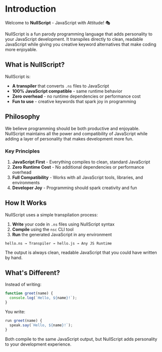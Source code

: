 # Introduction

Welcome to **NullScript** - JavaScript with Attitude! 🎭

NullScript is a fun parody programming language that adds personality to your JavaScript development. It transpiles directly to clean, readable JavaScript while giving you creative keyword alternatives that make coding more enjoyable.

## What is NullScript?

NullScript is:

- **A transpiler** that converts `.ns` files to JavaScript
- **100% JavaScript compatible** - same runtime behavior
- **Zero overhead** - no runtime dependencies or performance cost
- **Fun to use** - creative keywords that spark joy in programming

## Philosophy

We believe programming should be both productive and enjoyable. NullScript maintains all the power and compatibility of JavaScript while adding a layer of personality that makes development more fun.

### Key Principles

1. **JavaScript First** - Everything compiles to clean, standard JavaScript
2. **Zero Runtime Cost** - No additional dependencies or performance overhead
3. **Full Compatibility** - Works with all JavaScript tools, libraries, and environments
4. **Developer Joy** - Programming should spark creativity and fun

## How It Works

NullScript uses a simple transpilation process:

1. **Write** your code in `.ns` files using NullScript syntax
2. **Compile** using the `nsc` CLI tool
3. **Run** the generated JavaScript in any environment

```
hello.ns → Transpiler → hello.js → Any JS Runtime
```

The output is always clean, readable JavaScript that you could have written by hand.

## What's Different?

Instead of writing:
```javascript
function greet(name) {
  console.log(`Hello, ${name}!`);
}
```

You write:
```javascript
run greet(name) {
  speak.say(`Hello, ${name}!`);
}
```

Both compile to the same JavaScript output, but NullScript adds personality to your development experience.

